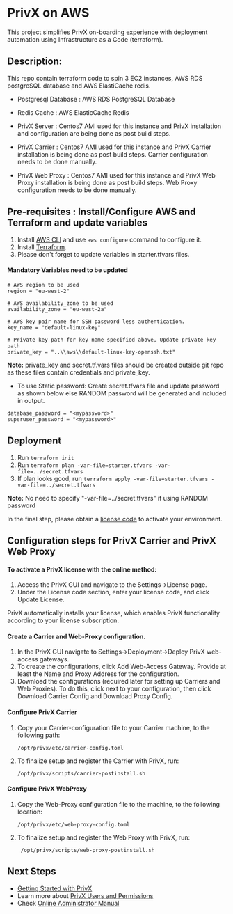 # PrivX on AWS 
This project simplifies PrivX on-boarding experience with deployment automation using Infrastructure as a Code (terraform).


## Description:
This repo contain terraform code to spin 3 EC2 instances, AWS RDS postgreSQL database and AWS ElastiCache redis.

* Postgresql Database : AWS RDS PostgreSQL Database

* Redis Cache  : AWS ElasticCache Redis 

* PrivX Server :  Centos7 AMI used for this instance and PrivX installation and configuration are being done as post build steps.

* PrivX Carrier : Centos7 AMI used for this instance and PrivX Carrier installation is being done as post build steps. Carrier configuration needs to be done manually.  

* PrivX Web Proxy : Centos7 AMI used for this instance and PrivX Web Proxy installation is being done as post build steps. Web Proxy configuration needs to be done manually.


## Pre-requisites : Install/Configure AWS and Terraform and update variables

1. Install [AWS CLI](https://aws.amazon.com/cli/) and use `aws configure` command to configure it.
1. Install [Terraform](https://www.terraform.io/).
1. Please don't forget to update variables in starter.tfvars files.

#### Mandatory Variables need to be updated
```
# AWS region to be used
region = "eu-west-2"

# AWS availability_zone to be used
availability_zone = "eu-west-2a"

# AWS key pair name for SSH password less authentication.
key_name = "default-linux-key"

# Private key path for key name specified above, Update private key path
private_key = "..\\aws\\default-linux-key-openssh.txt"
```

**Note:** private_key and secret.tf.vars files should be created outside git repo as these files contain credentials and private_key.

* To use Static password: Create secret.tfvars file and update password as shown below else RANDOM password will be generated and included in output.
```
database_password = "<mypassword>"
superuser_password = "<mypassword>"
```

## Deployment
1. Run `terraform init`
1. Run `terraform plan -var-file=starter.tfvars -var-file=../secret.tfvars` 
1. If plan looks good, run `terraform apply -var-file=starter.tfvars -var-file=../secret.tfvars`

**Note:** No need to specify "-var-file=../secret.tfvars" if using RANDOM password

In the final step, please obtain a [license code](https://info.ssh.com/privx-free-access-management-software) to activate your environment.

## Configuration steps for PrivX Carrier and PrivX Web Proxy

#### To activate a PrivX license with the online method:
1. Access the PrivX GUI and navigate to the Settings→License page.
2. Under the License code section, enter your license code, and click Update License.

PrivX automatically installs your license, which enables PrivX functionality according to your license subscription.

#### Create a Carrier and Web-Proxy configuration.
1. In the PrivX GUI navigate to Settings→Deployment→Deploy PrivX web-access gateways.
1. To create the configurations, click Add Web-Access Gateway. Provide at least the Name and Proxy Address for the configuration.
1. Download the configurations (required later for setting up Carriers and Web Proxies). To do this, click  next to your configuration, then click Download Carrier Config and Download Proxy Config.

#### Configure PrivX Carrier
1. Copy your Carrier-configuration file to your Carrier machine, to the following path:

   `/opt/privx/etc/carrier-config.toml`
1. To finalize setup and register the Carrier with PrivX, run:

   `/opt/privx/scripts/carrier-postinstall.sh`
   
#### Configure PrivX WebProxy
1. Copy the Web-Proxy configuration file to the machine, to the following location:

   `/opt/privx/etc/web-proxy-config.toml`
1. To finalize setup and register the Web Proxy with PrivX, run:

   ` /opt/privx/scripts/web-proxy-postinstall.sh`
   
## Next Steps
 * [Getting Started with PrivX](https://help.ssh.com/support/solutions/articles/36000194728-getting-started-with-privx)
 * Learn more about [PrivX Users and Permissions](https://help.ssh.com/support/solutions/articles/36000194730-privx-users-and-permissions)
 * Check [Online Administrator Manual](https://help.ssh.com/support/solutions/folders/36000185818)
 
